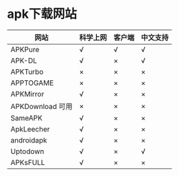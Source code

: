 # apk下载网站

网站|科学上网|客户端|中文支持
-----|-----|-----|-----
 APKPure	|√|	√|√
APK-DL	|√|×|√
APKTurbo	|×|×|×
APPTOGAME	|×|×|×
APKMirror	|√|×|×
 APKDownload	可用|×|×|×
 SameAPK	|√|×|×
 ApkLeecher	|√|×|×
 androidapk	|√|×|×
 Uptodown	|√|×|√
 APKsFULL	|√|×|×